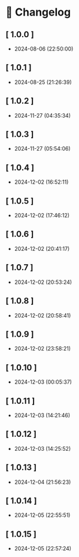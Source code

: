 # 📝 Changelog

## \[ 1.0.0 \]

- 2024-08-06 (22:50:00)

## \[ 1.0.1 \]

- 2024-08-25 (21:26:39)

## \[ 1.0.2 \]

- 2024-11-27 (04:35:34)

## \[ 1.0.3 \]

- 2024-11-27 (05:54:06)

## \[ 1.0.4 \]

- 2024-12-02 (16:52:11)

## \[ 1.0.5 \]

- 2024-12-02 (17:46:12)

## \[ 1.0.6 \]

- 2024-12-02 (20:41:17)

## \[ 1.0.7 \]

- 2024-12-02 (20:53:24)

## \[ 1.0.8 \]

- 2024-12-02 (20:58:41)

## \[ 1.0.9 \]

- 2024-12-02 (23:58:21)

## \[ 1.0.10 \]

- 2024-12-03 (00:05:37)

## \[ 1.0.11 \]

- 2024-12-03 (14:21:46)

## \[ 1.0.12 \]

- 2024-12-03 (14:25:52)

## \[ 1.0.13 \]

- 2024-12-04 (21:56:23)

## \[ 1.0.14 \]

- 2024-12-05 (22:55:51)

## \[ 1.0.15 \]

- 2024-12-05 (22:57:24)
